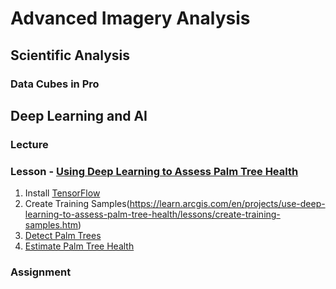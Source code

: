 # Advanced Imagery Analysis
## Scientific Analysis
### Data Cubes in Pro

## Deep Learning and AI

### Lecture

### Lesson - [Using Deep Learning to Assess Palm Tree Health](https://learn.arcgis.com/en/projects/use-deep-learning-to-assess-palm-tree-health/)
1. Install [TensorFlow](https://pro.arcgis.com/en/pro-app/tool-reference/image-analyst/set-up-tensorflow-deep-learning-framework-for-arcgis.htm#ESRI_SECTION1_C30D73392D964D51A8B606128A8A6E8F)
2. Create Training Samples(https://learn.arcgis.com/en/projects/use-deep-learning-to-assess-palm-tree-health/lessons/create-training-samples.htm)
3. [Detect Palm Trees](https://learn.arcgis.com/en/projects/use-deep-learning-to-assess-palm-tree-health/lessons/detect-palm-trees-with-a-deep-learning-model.htm)
4. [Estimate Palm Tree Health](https://learn.arcgis.com/en/projects/use-deep-learning-to-assess-palm-tree-health/lessons/estimate-vegetation-health.htm)

### Assignment
